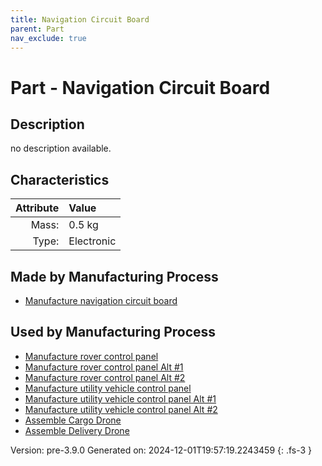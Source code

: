 ```yaml
---
title: Navigation Circuit Board
parent: Part
nav_exclude: true
---
```

# Part - Navigation Circuit Board

## Description
no description available.

## Characteristics

| Attribute      | Value |
|--------:|:------|
|Mass:|0.5 kg|
|Type:|Electronic|

## Made by Manufacturing Process

- [Manufacture navigation circuit board](../process/manufacture-navigation-circuit-board.html)

## Used by Manufacturing Process

- [Manufacture rover control panel](../process/manufacture-rover-control-panel.html)
- [Manufacture rover control panel Alt #1](../process/manufacture-rover-control-panel-alt--1.html)
- [Manufacture rover control panel Alt #2](../process/manufacture-rover-control-panel-alt--2.html)
- [Manufacture utility vehicle control panel](../process/manufacture-utility-vehicle-control-panel.html)
- [Manufacture utility vehicle control panel Alt #1](../process/manufacture-utility-vehicle-control-panel-alt--1.html)
- [Manufacture utility vehicle control panel Alt #2](../process/manufacture-utility-vehicle-control-panel-alt--2.html)
- [Assemble Cargo Drone](../process/assemble-cargo-drone.html)
- [Assemble Delivery Drone](../process/assemble-delivery-drone.html)


Version: pre-3.9.0 Generated on: 2024-12-01T19:57:19.2243459
{: .fs-3 }

